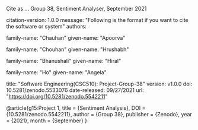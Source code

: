 Cite as ...
Group 38, Sentiment Analyser, September 2021

citation-version: 1.0.0 message: "Following is the format if you want to cite the software or system" authors:

family-name: "Chauhan" given-name: "Apoorva"

family-name: "Chouhan" given-name: "Hrushabh"

family-name: "Bhanushali" given-name: "Hiral"

family-name: "Ho" given-name: "Angela"


title: "Software Engineering(CSC510): Project-Group-38" version: v1.0.0 doi: 10.5281/zenodo.5533076 date-released: 09/27/2021 url: "https://doi.org/10.5281/zenodo.5542211"

@article{g15:Project 1,
	title 	  = {Sentiment Analysis},
	DOI 	  = {10.5281/zenodo.5542211},
	author    = {Group 38},
	publisher = {Zenodo},
	year      = {2021},
	month     = {September}
}
